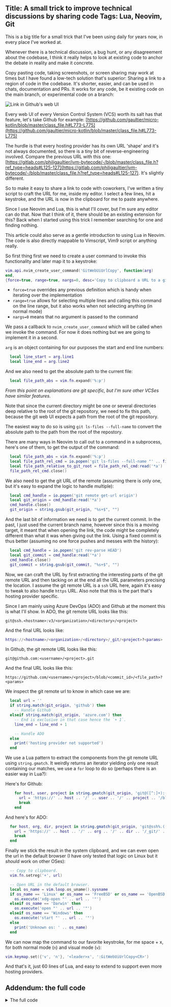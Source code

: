 Title: A small trick to improve technical discussions by sharing code
Tags: Lua, Neovim, Git
---

This is a big title for a small trick that I've been using daily for years now, in every place I've worked at. 

Whenever there is a technical discussion, a bug hunt, or any disagreement about the codebase, I think it really helps to look at existing code to anchor the debate in reality and make it concrete.

Copy pasting code, taking screenshots, or screen sharing may work at times but I have found a low-tech solution that's superior: Sharing a link to a region of code in the codebase. It's shorter, easier, and can be used in chats, documentation and PRs. 
It works for any code, be it existing code on the main branch, or experimental code on a branch:

![Link in Github's web UI](git_web_ui_link.png)

Every web UI of every Version Control System (VCS) worth its salt has that feature, let's take Github for example: [https://github.com/gaultier/micro-kotlin/blob/master/class_file.h#L773-L775](https://github.com/gaultier/micro-kotlin/blob/master/class_file.h#L773-L775)

The hurdle is that every hosting provider has its own URL 'shape' and it's not always documented, so there is a tiny bit of reverse-engineering involved. Compare the previous URL with this one: [https://gitlab.com/philigaultier/jvm-bytecode/-/blob/master/class_file.h?ref_type=heads#L125-127](https://gitlab.com/philigaultier/jvm-bytecode/-/blob/master/class_file.h?ref_type=heads#L125-127). It's slightly different.

So to make it easy to share a link to code with coworkers, I've written a tiny script to craft the URL for me, inside my editor. I select a few lines, hit a keystroke, and the URL is now in the clipboard for me to paste anywhere.

Since I use Neovim and Lua, this is what I'll cover, but I'm sure any editor can do that. Now that I think of it, there should be an existing extension for this? Back when I started using this trick I remember searching for one and finding nothing.

This article could also serve as a gentle introduction to using Lua in Neovim. The code is also directly mappable to Vimscript, Vim9 script or anything really.

So first thing first we need to create a user command to invoke this functionality and later map it to a keystroke:

```lua
vim.api.nvim_create_user_command('GitWebUiUrlCopy', function(arg)
end,
{force=true, range=true, nargs=0, desc='Copy to clipboard a URL to a git webui for the current line'})
```

- `force=true` overrides any previous definition which is handy when iterating over the implementation
- `range=true` allows for selecting multiple lines and calling this command on the line range, but it also works when not selecting anything (in normal mode)
- `nargs=0` means that no argument is passed to the command

We pass a callback to `nvim_create_user_command` which will be called when we invoke the command. For now it does nothing but we are going to implement it in a second.

`arg` is an object containing for our purposes the start and end line numbers:

```lua
  local line_start = arg.line1
  local line_end = arg.line2
```

And we also need to get the absolute path to the current file:

```lua
  local file_path_abs = vim.fn.expand('%:p')
```

*From this point on explanations are git specific, but I'm sure other VCSes have similar features.*

Note that since the current directory might be one or several directories deep relative to the root of the git repository, we need to fix this path, because the git web UI expects a path from the root of the git repository.

The easiest way to do so is using `git ls-files --full-name` to convert the absolute path to the path from the root of the repostory.

There are many ways in Neovim to call out to a command in a subprocess, here's one of them, to get the output of the command:

```lua
  local file_path_abs = vim.fn.expand('%:p')
  local file_path_rel_cmd = io.popen('git ls-files --full-name "' .. file_path_abs .. '"')
  local file_path_relative_to_git_root = file_path_rel_cmd:read('*a')
  file_path_rel_cmd.close()
```

We also need to get the git URL of the remote (assuming there is only one, but it's easy to expand the logic to handle multiple):

```lua
  local cmd_handle = io.popen('git remote get-url origin')
  local git_origin = cmd_handle:read('*a')
  cmd_handle.close()
  git_origin = string.gsub(git_origin, "%s+$", "")
```

And the last bit of information we need is to get the current commit.
In the past, I just used the current branch name, however since this is a moving target, it meant that when opening the link, the code might be completely different than what it was when giving out the link. Using a fixed commit is thus better (assuming no one force pushes and messes with the history):

```lua
  local cmd_handle = io.popen('git rev-parse HEAD')
  local git_commit = cmd_handle:read('*a')
  cmd_handle.close()
  git_commit = string.gsub(git_commit, "%s+$", "")
```

Now, we can craft the URL by first extracting the interesting parts of the git remote URL and then tacking on at the end all the URL parameters precising the location.
I assume the git remote URL is a `ssh` URL here, again it's easy to tweak to also handle `https` URL. Also note that this is the part that's hosting provider specific.

Since I am mainly using Azure DevOps (ADO) and Github at the moment this is what I'll show. In ADO, the git remote URL looks like this:

```text
git@ssh.<hostname>:v3/<organization>/<directory>/<project>
```

And the final URL looks like:

```lua
https://<hostname>/<organization>/<directory>/_git/<project>?<params>
```

In Github, the git remote URL looks like this:

```text
git@github.com:<username>/<project>.git
```

And the final URL looks like this:

```text
https://github.com/<username>/<project>/blob/<commit_id>/<file_path>?<params>
```

We inspect the git remote url to know in which case we are:

```lua
  local url = ''
  if string.match(git_origin, 'github') then
    -- Handle Github
  elseif string.match(git_origin, 'azure.com') then
    -- End is exclusive in that case hence the `+ 1`.
    line_end = line_end + 1

    -- Handle ADO
  else
    print('hosting provider not supported')
  end
```

We use a Lua pattern to extract the components from the git remote URL using `string.gmatch`. It weirdly returns an iterator yielding only one result containing our matches, we use a `for` loop to do so (perhaps there is an easier way in Lua?):

Here's for Github:

```lua
    for host, user, project in string.gmatch(git_origin, 'git@([^:]+):([^/]+)/([^/]+)%.git') do
      url = 'https://' .. host .. '/' .. user .. '/' .. project .. '/blob/' .. git_commit .. '/' .. file_path_relative_to_git_root .. '#l' .. line_start .. '-l' .. line_end
      break
    end
```

And here's for ADO:

```lua
  for host, org, dir, project in string.gmatch(git_origin, 'git@ssh%.([^:]+):v3/([^/]+)/([^/]+)/([^\n]+)') do
    url = 'https://' .. host .. '/' .. org .. '/' .. dir .. '/_git/' .. project .. '?lineStartColumn=1&lineStyle=plain&_a=contents&version=GC' .. git_commit .. '&path=' .. file_path_relative_to_git_root .. '&line=' .. line_start .. '&lineEnd=' .. line_end
    break
  end
```

Finally we stick the result in the system clipboard, and we can even open the url in the default browser (I have only tested that logic on Linux but it *should* work on other OSes):

```lua
  -- Copy to clipboard.
  vim.fn.setreg('+', url)

  -- Open URL in the default browser.
  local os_name = vim.loop.os_uname().sysname
  if os_name == 'Linux' or os_name == 'FreeBSD' or os_name == 'OpenBSD' or os_name == 'NetBSD' then
    os.execute('xdg-open "' .. url .. '"')
  elseif os_name == 'Darwin' then
    os.execute('open "' .. url .. '"')
  elseif os_name == 'Windows' then
    os.execute('start "' .. url .. '"')
  else
    print('Unknown os: ' .. os_name)
  end
```

We can now map the command to our favorite keystroke, for me space + x, for both normal mode (`n`) and visual mode (`v`):

```lua
vim.keymap.set({'v', 'n'}, '<leader>x', ':GitWebUiUrlCopy<CR>')
```

And that's it, just 60 lines of Lua, and easy to extend to support even more hosting providers.


## Addendum: the full code

<details>
    <summary>The full code</summary>

```lua
vim.keymap.set({'v', 'n'}, '<leader>x', ':GitWebUiUrlCopy<CR>')
vim.api.nvim_create_user_command('GitWebUiUrlCopy', function(arg)
  local file_path_abs = vim.fn.expand('%:p')
  local file_path_rel_cmd = io.popen('git ls-files --full-name "' .. file_path_abs .. '"')
  local file_path_relative_to_git_root = file_path_rel_cmd:read('*a')
  file_path_rel_cmd.close()

  local line_start = arg.line1
  local line_end = arg.line2

  local cmd_handle = io.popen('git remote get-url origin')
  local git_origin = cmd_handle:read('*a')
  cmd_handle.close()
  git_origin = string.gsub(git_origin, "%s+$", "")

  local cmd_handle = io.popen('git rev-parse HEAD')
  local git_commit = cmd_handle:read('*a')
  cmd_handle.close()
  git_commit = string.gsub(git_commit, "%s+$", "")

  local url = ''
  if string.match(git_origin, 'github') then
    for host, user, project in string.gmatch(git_origin, 'git@([^:]+):([^/]+)/([^/]+)%.git') do
      url = 'https://' .. host .. '/' .. user .. '/' .. project .. '/blob/' .. git_commit .. '/' .. file_path_relative_to_git_root .. '#L' .. line_start .. '-L' .. line_end
      break
    end
  elseif string.match(git_origin, 'azure.com') then
    -- End is exclusive in that case hence the `+ 1`.
    line_end = line_end + 1

    for host, org, dir, project in string.gmatch(git_origin, 'git@ssh%.([^:]+):v3/([^/]+)/([^/]+)/([^\n]+)') do
      url = 'https://' .. host .. '/' .. org .. '/' .. dir .. '/_git/' .. project .. '?lineStartColumn=1&lineStyle=plain&_a=contents&version=GC' .. git_commit .. '&path=' .. file_path_relative_to_git_root .. '&line=' .. line_start .. '&lineEnd=' .. line_end
      break
    end
  else
    print('Hosting provider not supported')
  end

  -- Copy to clipboard.
  vim.fn.setreg('+', url)

  -- Open URL in the default browser.
  local os_name = vim.loop.os_uname().sysname
  if os_name == 'Linux' or os_name == 'FreeBSD' or os_name == 'OpenBSD' or os_name == 'NetBSD' then
    os.execute('xdg-open "' .. url .. '"')
  elseif os_name == 'Darwin' then
    os.execute('open "' .. url .. '"')
  elseif os_name == 'Windows' then
    os.execute('start "' .. url .. '"')
  else
    print('Unknown os: ' .. os_name)
  end
end,
{force=true, range=true, nargs=0, desc='Copy to clipboard a URL to a git webui for the current line'})
```

</details>
